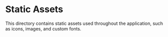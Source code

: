 # Static Assets

This directory contains static assets used throughout the application, such as icons, images, and custom fonts.
